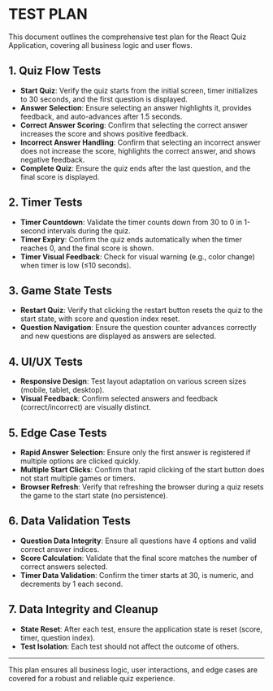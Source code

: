 # TEST PLAN

This document outlines the comprehensive test plan for the React Quiz Application, covering all business logic and user flows.

## 1. Quiz Flow Tests

- **Start Quiz**: Verify the quiz starts from the initial screen, timer initializes to 30 seconds, and the first question is displayed.
- **Answer Selection**: Ensure selecting an answer highlights it, provides feedback, and auto-advances after 1.5 seconds.
- **Correct Answer Scoring**: Confirm that selecting the correct answer increases the score and shows positive feedback.
- **Incorrect Answer Handling**: Confirm that selecting an incorrect answer does not increase the score, highlights the correct answer, and shows negative feedback.
- **Complete Quiz**: Ensure the quiz ends after the last question, and the final score is displayed.

## 2. Timer Tests

- **Timer Countdown**: Validate the timer counts down from 30 to 0 in 1-second intervals during the quiz.
- **Timer Expiry**: Confirm the quiz ends automatically when the timer reaches 0, and the final score is shown.
- **Timer Visual Feedback**: Check for visual warning (e.g., color change) when timer is low (≤10 seconds).

## 3. Game State Tests

- **Restart Quiz**: Verify that clicking the restart button resets the quiz to the start state, with score and question index reset.
- **Question Navigation**: Ensure the question counter advances correctly and new questions are displayed as answers are selected.

## 4. UI/UX Tests

- **Responsive Design**: Test layout adaptation on various screen sizes (mobile, tablet, desktop).
- **Visual Feedback**: Confirm selected answers and feedback (correct/incorrect) are visually distinct.

## 5. Edge Case Tests

- **Rapid Answer Selection**: Ensure only the first answer is registered if multiple options are clicked quickly.
- **Multiple Start Clicks**: Confirm that rapid clicking of the start button does not start multiple games or timers.
- **Browser Refresh**: Verify that refreshing the browser during a quiz resets the game to the start state (no persistence).

## 6. Data Validation Tests

- **Question Data Integrity**: Ensure all questions have 4 options and valid correct answer indices.
- **Score Calculation**: Validate that the final score matches the number of correct answers selected.
- **Timer Data Validation**: Confirm the timer starts at 30, is numeric, and decrements by 1 each second.

## 7. Data Integrity and Cleanup

- **State Reset**: After each test, ensure the application state is reset (score, timer, question index).
- **Test Isolation**: Each test should not affect the outcome of others.

---

This plan ensures all business logic, user interactions, and edge cases are covered for a robust and reliable quiz experience.
